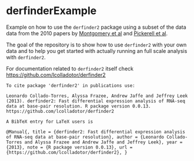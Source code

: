 derfinderExample
================

Example on how to use the `derfinder2` package using a subset of the data data from the 2010 papers by [Montgomery et al](http://www.ncbi.nlm.nih.gov/pubmed?term=20220756) and [Pickerell et al](http://www.ncbi.nlm.nih.gov/pubmed?term=20220758).

The goal of the repository is to show how to use `derfinder2` with your own data and to help you get started with actually running an full scale analysis with `derfinder2`. 

For documentation related to `derfinder2` itself check https://github.com/lcolladotor/derfinder2

```
To cite package 'derfinder2' in publications use:

Leonardo Collado-Torres, Alyssa Frazee, Andrew Jaffe and Jeffrey Leek (2013). derfinder2: Fast differential expression analysis of RNA-seq data at base-pair resolution. R package version 0.0.13. https://github.com/lcolladotor/derfinder2

A BibTeX entry for LaTeX users is

@Manual{, title = {derfinder2: Fast differential expression analysis of RNA-seq data at base-pair resolution}, author = {Leonardo Collado-Torres and Alyssa Frazee and Andrew Jaffe and Jeffrey Leek}, year = {2013}, note = {R package version 0.0.13}, url = {https://github.com/lcolladotor/derfinder2}, }
```

